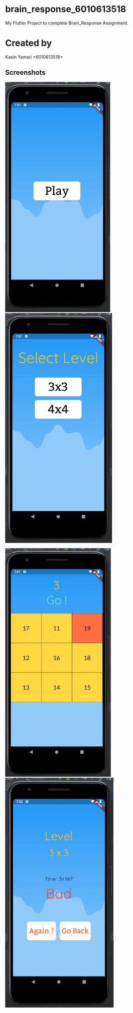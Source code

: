 # brain_response_6010613518

My Flutter Project to complete Brain_Response Assignment.

# Created by

Kasin Yamsri <6010613518>

## Screenshots

![first page](https://github.com/RioRocker97/CN312_BrainGame/blob/master/public/1.png)
![select page](https://github.com/RioRocker97/CN312_BrainGame/blob/master/public/2.png)

![game page](https://github.com/RioRocker97/CN312_BrainGame/blob/master/public/3.png)
![end page](https://github.com/RioRocker97/CN312_BrainGame/blob/master/public/4.png)
